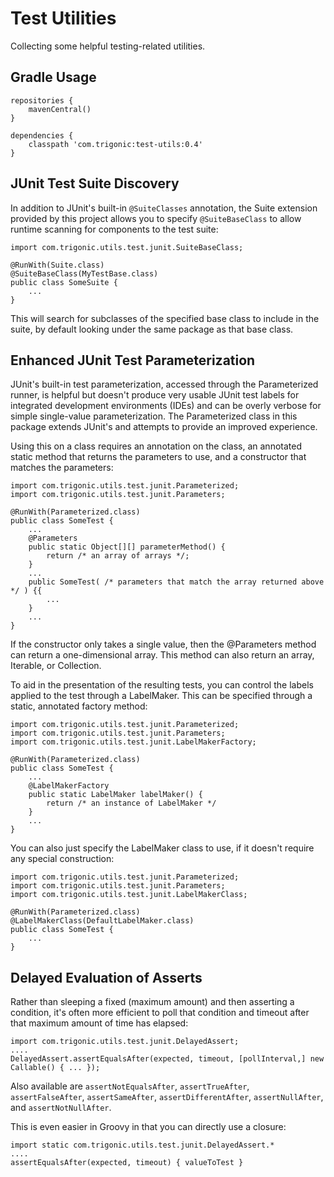 # Test Utilities

Collecting some helpful testing-related utilities.

## Gradle Usage

    repositories {
        mavenCentral()
    }

    dependencies {
        classpath 'com.trigonic:test-utils:0.4'
    }

## JUnit Test Suite Discovery

In addition to JUnit's built-in `@SuiteClasses` annotation, the Suite extension provided by this project allows
you to specify `@SuiteBaseClass` to allow runtime scanning for components to the test suite:

    import com.trigonic.utils.test.junit.SuiteBaseClass;

    @RunWith(Suite.class)
    @SuiteBaseClass(MyTestBase.class)
    public class SomeSuite {
        ...
    }

This will search for subclasses of the specified base class to include in the suite, by default looking under the
same package as that base class.

## Enhanced JUnit Test Parameterization

JUnit's built-in test parameterization, accessed through the Parameterized runner, is helpful but doesn't produce
very usable JUnit test labels for integrated development environments (IDEs) and can be overly verbose for simple
single-value parameterization.  The Parameterized class in this package extends JUnit's and attempts to provide
an improved experience.

Using this on a class requires an annotation on the class, an annotated static method that returns the parameters
to use, and a constructor that matches the parameters:

    import com.trigonic.utils.test.junit.Parameterized;
    import com.trigonic.utils.test.junit.Parameters;

    @RunWith(Parameterized.class)
    public class SomeTest {
        ...
        @Parameters
        public static Object[][] parameterMethod() {
            return /* an array of arrays */;
        }
        ...
        public SomeTest( /* parameters that match the array returned above */ ) {{
            ...
        }
        ...
    }

If the constructor only takes a single value, then the @Parameters method can return a one-dimensional array.
This method can also return an array, Iterable, or Collection.

To aid in the presentation of the resulting tests, you can control the labels applied to the test through
a LabelMaker.  This can be specified through a static, annotated factory method:

    import com.trigonic.utils.test.junit.Parameterized;
    import com.trigonic.utils.test.junit.Parameters;
    import com.trigonic.utils.test.junit.LabelMakerFactory;

    @RunWith(Parameterized.class)
    public class SomeTest {
        ...
        @LabelMakerFactory
        public static LabelMaker labelMaker() {
            return /* an instance of LabelMaker */
        }
        ...
    }

You can also just specify the LabelMaker class to use, if it doesn't require any special construction:

    import com.trigonic.utils.test.junit.Parameterized;
    import com.trigonic.utils.test.junit.Parameters;
    import com.trigonic.utils.test.junit.LabelMakerClass;

    @RunWith(Parameterized.class)
    @LabelMakerClass(DefaultLabelMaker.class)
    public class SomeTest {
        ...
    }

## Delayed Evaluation of Asserts

Rather than sleeping a fixed (maximum amount) and then asserting a condition, it's often more efficient to poll
that condition and timeout after that maximum amount of time has elapsed:

    import com.trigonic.utils.test.junit.DelayedAssert;
    ....
    DelayedAssert.assertEqualsAfter(expected, timeout, [pollInterval,] new Callable() { ... });

Also available are `assertNotEqualsAfter`, `assertTrueAfter`, `assertFalseAfter`, `assertSameAfter`,
`assertDifferentAfter`, `assertNullAfter`, and `assertNotNullAfter`.

This is even easier in Groovy in that you can directly use a closure:

    import static com.trigonic.utils.test.junit.DelayedAssert.*
    ....
    assertEqualsAfter(expected, timeout) { valueToTest }

